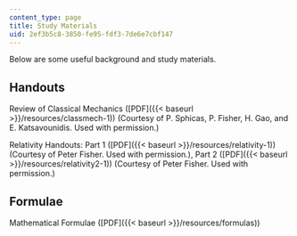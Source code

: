 ```yaml
---
content_type: page
title: Study Materials
uid: 2ef3b5c8-3850-fe95-fdf3-7de6e7cbf147
---
```


Below are some useful background and study materials.

Handouts
--------

Review of Classical Mechanics ([PDF]({{< baseurl >}}/resources/classmech-1)) (Courtesy of P. Sphicas, P. Fisher, H. Gao, and E. Katsavounidis. Used with permission.)

Relativity Handouts: Part 1 ([PDF]({{< baseurl >}}/resources/relativity-1)) (Courtesy of Peter Fisher. Used with permission.), Part 2 ([PDF]({{< baseurl >}}/resources/relativity2-1)) (Courtesy of Peter Fisher. Used with permission.)

Formulae
--------

Mathematical Formulae ([PDF]({{< baseurl >}}/resources/formulas))